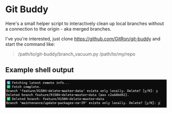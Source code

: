 # Git Buddy

Here's a small helper script to interactively clean up local branches without a connection to the origin - aka merged branches.
 
I've you're interested, just clone https://github.com/GitRon/git-buddy and start the command like:

> /path/to/git-buddy/branch_vacuum.py /path/to/my/repo

## Example shell output

![shell_example.png](docs/shell_example.png)